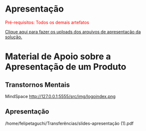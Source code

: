# Apresentação

<span style="color:red">Pré-requisitos: Todos os demais artefatos</span>

<a href="../presentation/README.md"> Clique aqui para fazer os uploads dos arquivos de apresentação da solução.</a>

# Material de Apoio sobre a Apresentação de um Produto

## Transtornos Mentais

MindSpace http://127.0.0.1:5555/src/img/logoindex.png

## Apresentação

/home/felipetaguchi/Transferências/slides-apresentação (1).pdf
